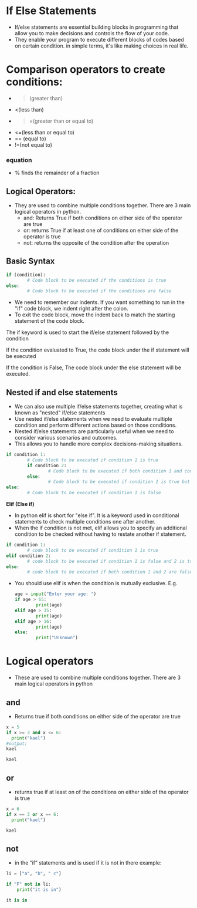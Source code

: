 # If Else Statements

- If/else statements are essential building blocks in programming that allow you to make decisions and controls the flow of your code.
- They enable your program to execute different blocks of codes based on certain condition. in simple terms, it's like making choices in real life.

# **Comparison operators to create conditions:**

- >(greater than)
- <(less than)
- >=(greater than or equal to)
- <=(less than or equal to)
- == (equal to)
- !=(not equal to)

### equation

- % finds the remainder of a fraction

## **Logical Operators:**

- They are used to combine multiple conditions together. There are 3 main logical operators in python.
    - and: Returns True if both conditions on either side of the operator are true
    - or: returns True if at least one of conditions on either side of the operator is true
    - not: returns the opposite of the condition after the operation

## Basic Syntax

```python
if (condition):
		# Code block to be executed if the conditions is true
else:
		# Code block to be executed if the conditions are false
```

- We need to remember our indents. If you want something to run in the "if" code block, we indent right after the colon.
- To exit the code block, move the indent back to match the starting statement of the code block.

The if keyword is used to start the if/else statement followed by the condition

If the condition evaluated to True, the code block under the if statement will be executed

If the condition is False, The code block under the else statement will be executed.

## Nested if and else statements

- We can also use multiple if/else statements together, creating what is known as "nested" if/else statements
- Use nested if/else statements when we need to evaluate multiple condition and perform different actions based on those conditions.
- Nested if/else statements are particularly useful when we need to consider various scenarios and outcomes.
- This allows you to handle more complex decisions-making situations.

```python
if condition 1:
		# Code block to be executed if condition 1 is true
		if condition 2:
				# Code block to be executed if both condition 1 and condition 2is true
		else:
				# Code block to be executed if condition 1 is true but 2 is false
else:
		# Code block to be executed if condition 1 is false
```

**Elif (Else if)**

- In python elif is short for "else if". It is a keyword used in conditional statements to check multiple conditions one after another.
- When the if condition is not met, elif allows you to specify an additional condition to be checked without having to restate another if statement.

```python
if condition 1:
		# code block to be executed if condition 1 is true
elif condition 2:
		# code block to be executed if condition 1 is false and 2 is true
else:
		# code block to be executed if both condition 1 and 2 are false.
```

- You should use elif is when the condition is mutually exclusive. E.g.
    
    ```python
    age = input("Enter your age: ")
    if age > 65:
    		print(age)
    elif age > 35:
    		print(age)
    elif age > 16:
    		print(age)
    else:
    		print("Unknown")
    ```
    

# Logical operators

- These are used to combine multiple conditions together. There are 3 main logical operators in python

## and

- Returns true if both conditions on either side of the operator are true

```python
x = 5
if x >= 3 and x <= 6:
  print("kael")
#output:
kael
```

```python
kael
```

## or

- returns true if at least on of the conditions on either side of the operator is true

```python
x = 6
if x == 3 or x == 6:
  print("kael")
```

```python
kael
```

## not

- in the “if” statements and is used if it is not in there example:

```python
li = ["a", "b", " c"]

if "F" not in li:
    print("it is in")
```

```python
it is in
```